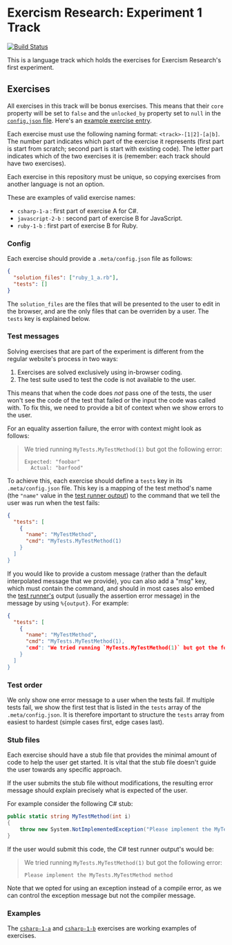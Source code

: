 # Exercism Research: Experiment 1 Track

[![Build Status](https://travis-ci.org/exercism/research_experiment_1.svg?branch=master)][travis-badge]

This is a language track which holds the exercises for Exercism Research's first experiment.

## Exercises

All exercises in this track will be bonus exercises. This means that their `core` property will be set to `false` and the `unlocked_by` property set to `null` in the [`config.json` file][config-json-file]. Here's an [example exercise entry][config-json-exercise].

Each exercise must use the following naming format: `<track>-[1|2]-[a|b]`. The number part indicates which part of the exercise it represents (first part is start from scratch; second part is start with existing code). The letter part indicates which of the two exercises it is (remember: each track should have two exercises).

Each exercise in this repository must be unique, so copying exercises from another language is not an option.

These are examples of valid exercise names:

- `csharp-1-a` : first part of exercise A for C#.
- `javascript-2-b` : second part of exercise B for JavaScript.
- `ruby-1-b` : first part of exercise B for Ruby.

### Config

Each exercise should provide a `.meta/config.json` file as follows:

```json
{
  "solution_files": ["ruby_1_a.rb"],
  "tests": []
}
```

The `solution_files` are the files that will be presented to the user to edit in the browser, and are the only files that can be overriden by a user. The `tests` key is explained below.

### Test messages

Solving exercises that are part of the experiment is different from the regular website's process in two ways:

1. Exercises are solved exclusively using in-browser coding.
1. The test suite used to test the code is not available to the user.

This means that when the code does _not_ pass one of the tests, the user won't see the code of the test that failed or the input the code was called with. To fix this, we need to provide a bit of context when we show errors to the user.

For an equality assertion failure, the error with context might look as follows:

> We tried running `MyTests.MyTestMethod(1)` but got the following error:
>
> ```
> Expected: "foobar"
>   Actual: "barfood"
> ```

To achieve this, each exercise should define a `tests` key in its `.meta/config.json` file. This key is a mapping of the test method's name (the `"name"` value in the [test runner output][test-runner-output-format]) to the command that we tell the user was run when the test fails:

```json
{
  "tests": [
    {
      "name": "MyTestMethod",
      "cmd": "MyTests.MyTestMethod(1)
    }
  ]
}
```

If you would like to provide a custom message (rather than the default interpolated message that we provide), you can also add a "msg" key, which must contain the command, and should in most cases also embed the [test runner's][test-runner-output-format] output (usually the assertion error message) in the message by using `%{output}`. For example:

```json
{
  "tests": [
    {
      "name": "MyTestMethod",
      "cmd": "MyTests.MyTestMethod(1),
      "cmd": "We tried running `MyTests.MyTestMethod(1)` but got the following error:\n\n%{output}"
    }
  ]
}
```

### Test order

We only show one error message to a user when the tests fail. If multiple tests fail, we show the first test that is listed in the `tests` array of the `.meta/config.json`. It is therefore important to structure the `tests` array from easiest to hardest (simple cases first, edge cases last).

### Stub files

Each exercise should have a stub file that provides the minimal amount of code to help the user get started. It is vital that the stub file doesn't guide the user towards any specific approach.

If the user submits the stub file without modifications, the resulting error message should explain precisely what is expected of the user.

For example consider the following C# stub:

```csharp
public static string MyTestMethod(int i)
{
    throw new System.NotImplementedException("Please implement the MyTests.MyTestMethod method");
}
```

If the user would submit this code, the C# test runner output's would be:

> We tried running `MyTests.MyTestMethod(1)` but got the following error:
>
> ```
> Please implement the MyTests.MyTestMethod method
> ```

Note that we opted for using an exception instead of a compile error, as we can control the exception message but not the compiler message.

### Examples

The [`csharp-1-a`][exercise-csharp-1-a] and [`csharp-1-b`][exercise-csharp-1-b] exercises are working examples of exercises.

[exercise-csharp-1-a]: https://github.com/exercism/research_experiment_1/tree/master/exercises/csharp-1-a
[exercise-csharp-1-b]: https://github.com/exercism/research_experiment_1/tree/master/exercises/csharp-1-b
[test-runner-output-format]: https://github.com/exercism/automated-tests/blob/master/docs/interface.md#output-format
[travis-badge]: https://travis-ci.org/exercism/research_experiment_1
[config-json-file]: https://github.com/exercism/research_experiment_1/blob/master/config.json
[config-json-exercise]: https://github.com/exercism/research_experiment_1/blob/master/config.json#L10
